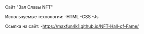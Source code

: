 Сайт "Зал Славы NFT"

Используемые технологии: 
-HTML
-CSS
-Js

Ссылка на сайт: 
-https://maxfun4k1.github.io/NFT-Hall-of-Fame/
